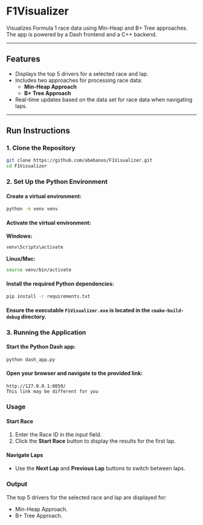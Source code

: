 # **F1Visualizer**

Visualizes Formula 1 race data using Min-Heap and B+ Tree approaches. The app is powered by a Dash frontend and a C++ backend.

---

## **Features**
- Displays the top 5 drivers for a selected race and lap.
- Includes two approaches for processing race data:
  - **Min-Heap Approach**
  - **B+ Tree Approach**
- Real-time updates based on the data set for race data when navigating laps.

---

## **Run Instructions**

### 1. **Clone the Repository**
```bash
git clone https://github.com/abebanos/F1Visualizer.git
cd F1Visualizer
```

### 2. **Set Up the Python Environment**

#### Create a virtual environment:
```bash
python -m venv venv
```

#### Activate the virtual environment:

**Windows:**
```bash
venv\Scripts\activate
```

**Linux/Mac:**
```bash
source venv/bin/activate
```

#### Install the required Python dependencies:
```bash
pip install -r requirements.txt
```


#### Ensure the executable `F1Visualizer.exe` is located in the `cmake-build-debug` directory.


### 3. **Running the Application**

#### Start the Python Dash app:
```bash
python dash_app.py
```

#### Open your browser and navigate to the provided link:
```
http://127.0.0.1:8050/
This link may be different for you
```

### **Usage**

#### Start Race
1. Enter the Race ID in the input field.
2. Click the **Start Race** button to display the results for the first lap.

#### Navigate Laps
- Use the **Next Lap** and **Previous Lap** buttons to switch between laps.

### **Output**
The top 5 drivers for the selected race and lap are displayed for:
- Min-Heap Approach.
- B+ Tree Approach.
